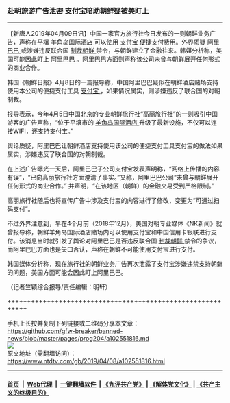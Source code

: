 ### 赴朝旅游广告泄密 支付宝暗助朝鲜疑被美盯上
------------------------

<div class="post_content" itemprop="articleBody">
 <p>
  【新唐人2019年04月09日讯】中国一家官方旅行社今日发布的一则朝鲜业务广告，声称在平壤
  <a href="https://www.ntdtv.com/gb/羊角岛国际酒店.htm">
   羊角岛国际酒店
  </a>
  可以使用
  <a href="https://www.ntdtv.com/gb/支付宝.htm">
   支付宝
  </a>
  便捷支付费用。外界质疑
  <a href="https://www.ntdtv.com/gb/阿里巴巴.htm">
   阿里巴巴
  </a>
  或涉嫌违反联合国
  <a href="https://www.ntdtv.com/gb/制裁朝鲜.htm">
   制裁朝鲜
  </a>
  禁令，与朝鲜建立了金融往来。韩媒分析称，美国可能因此盯上
  <a href="https://www.ntdtv.com/gb/阿里巴巴.htm">
   阿里巴巴
  </a>
  。阿里巴巴方面则声称该公司未曾与朝鲜展开任何形式的商业合作。
 </p>
 <p>
  韩国《朝鲜日报》4月8日的一篇报导称，中国阿里巴巴疑似在朝鲜酒店赌场支持使用本公司的便捷支付工具
  <a href="https://www.ntdtv.com/gb/支付宝.htm">
   支付宝
  </a>
  ，如果情况属实，则涉嫌违反了联合国的对朝制裁。
 </p>
 <p>
  报导表示，今年4月5日中国北京的专业朝鲜旅行社“高丽旅行社”的一则吸引中国游客的广告声称，“位于平壤市的
  <a href="https://www.ntdtv.com/gb/羊角岛国际酒店.htm">
   羊角岛国际酒店
  </a>
  升级了最新设施，不仅可以连接WIFI，还支持支付宝。”
 </p>
 <p>
  舆论质疑，阿里巴巴让朝鲜酒店支持使用该公司的便捷支付工具支付宝的做法如果属实，涉嫌违反了联合国的对朝制裁。
 </p>
 <p>
  在上述广告曝光一天后，阿里巴巴子公司支付宝发表声明称，“网络上传播的内容有误”，“已向高丽旅行社方面澄清了事实。”又称，阿里巴巴公司“未曾与朝鲜展开任何形式的商业合作。” 并声明，“在该地区（朝鲜）的金融交易受到严格限制。”
 </p>
 <p>
  高丽旅行社随后也将宣传广告中涉及支付宝的内容进行了修改，变更为“可通过扫码支付”。
 </p>
 <p>
  不过外界注意到，早在4个月前（2018年12月），美国对朝专业媒体《NK新闻》就曾报导称，朝鲜羊角岛国际酒店赌场内可以使用支付宝和中国信用卡银联进行支付。该消息当时就引发了舆论对阿里巴巴是否违反联合国
  <a href="https://www.ntdtv.com/gb/制裁朝鲜.htm">
   制裁朝鲜
  </a>
  禁令的争议，而阿里巴巴方面也是矢口否认，声称在朝鲜不可能使用支付宝进行支付。
 </p>
 <p>
  韩国媒体分析称，现在旅行社的朝鲜业务广告再次泄露了支付宝涉嫌违禁支持朝鲜的问题，美国方面可能会因此盯上阿里巴巴。
 </p>
 <p>
  （记者竺颖综合报导/责任编辑：明轩）
 </p>
 <div class="single_ad">
 </div>
</div>

+++++++++++++++++++++++++++++++++++++++++++++++++++++++++++<br/><br/>
手机上长按并复制下列链接或二维码分享本文章：<br/>
https://github.com/gfw-breaker/banned-news/blob/master/pages/prog204/a102551816.md <br/>
<a href='https://github.com/gfw-breaker/banned-news/blob/master/pages/prog204/a102551816.md'><img src='https://github.com/gfw-breaker/banned-news/blob/master/pages/prog204/a102551816.md.png'/></a> <br/>
原文地址（需翻墙访问）：https://www.ntdtv.com/gb/2019/04/08/a102551816.html


------------------------
#### [首页](https://github.com/gfw-breaker/banned-news/blob/master/README.md) &nbsp;|&nbsp; [Web代理](https://github.com/labour-camp/helloworld) &nbsp;|&nbsp; [一键翻墙软件](https://github.com/gfw-breaker/nogfw/blob/master/README.md) &nbsp;| [《九评共产党》](https://github.com/gfw-breaker/9ping.md/blob/master/README.md#九评之一评共产党是什么) | [《解体党文化》](https://github.com/gfw-breaker/jtdwh.md/blob/master/README.md) | [《共产主义的终极目的》](https://github.com/gfw-breaker/gczydzjmd.md/blob/master/README.md)

